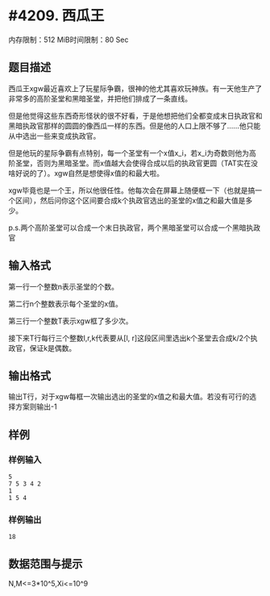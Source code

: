 # #4209. 西瓜王

内存限制：512 MiB时间限制：80 Sec

## 题目描述

西瓜王xgw最近喜欢上了玩星际争霸，很神的他尤其喜欢玩神族。有一天他生产了非常多的高阶圣堂和黑暗圣堂，并把他们排成了一条直线。

但是他觉得这些东西奇形怪状的很不好看，于是他想把他们全都变成末日执政官和黑暗执政官那样的圆圆的像西瓜一样的东西。但是他的人口上限不够了&hellip;&hellip;他只能从中选出一些来变成执政官。

但是他玩的星际争霸有点特别，每一个圣堂有一个x值x_i，若x_i为奇数则他为高阶圣堂，否则为黑暗圣堂。而x值越大会使得合成以后的执政官更圆（TAT实在没啥好说的了）。xgw自然是想使得x值的和最大啦。

xgw毕竟也是一个王，所以他很任性。他每次会在屏幕上随便框一下（也就是搞一个区间），然后问你这个区间要合成k个执政官选出的圣堂的x值之和最大值是多少。

p.s.两个高阶圣堂可以合成一个末日执政官，两个黑暗圣堂可以合成一个黑暗执政官

## 输入格式

第一行一个整数n表示圣堂的个数。

第二行n个整数表示每个圣堂的x值。

第三行一个整数T表示xgw框了多少次。

接下来T行每行三个整数l,r,k代表要从[l, r]这段区间里选出k个圣堂去合成k/2个执政官，保证k是偶数。

## 输出格式

输出T行，对于xgw每框一次输出选出的圣堂的x值之和最大值。若没有可行的选择方案则输出-1

## 样例

### 样例输入

    
    5
    7 5 3 4 2
    1
    1 5 4
    

### 样例输出

    
    18
    

## 数据范围与提示

N,M<=3*10^5,Xi<=10^9

